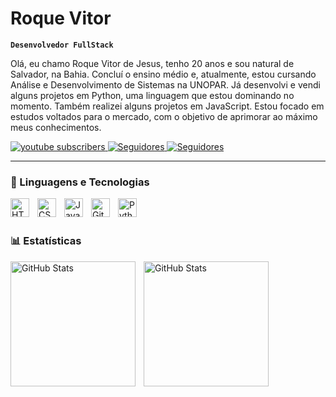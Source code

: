 #  Roque Vitor

**`Desenvolvedor FullStack`**

Olá, eu chamo Roque Vitor de Jesus, tenho 20 anos e sou natural de Salvador, na Bahia. Concluí o ensino médio e, atualmente, estou cursando Análise e Desenvolvimento de Sistemas na UNOPAR. Já desenvolvi e vendi alguns projetos em Python, uma linguagem que estou dominando no momento. Também realizei alguns projetos em JavaScript. Estou focado em estudos voltados para o mercado, com o objetivo de aprimorar ao máximo meus conhecimentos.


<p align="left">
    <a href="https://www.instagram.com/vitor.goncalvess1/">
        <img 
            alt="youtube subscribers" 
            title="Inscreva-se no meu canal" 
            src="https://img.shields.io/badge/Instagram-%23E4405F.svg?style=for-the-badge&logo=Instagram&logoColor=white=style=for-the-badge&labelColor=CE4630"
        />
    </a>
      <a href="mailto:seuemail@roquevitor46@gmail.com">
        <img 
            alt="Seguidores" 
            title="Me siga no GitHub" 
            src="https://img.shields.io/badge/linkedin-%230555B5.svg?style=for-the-badge&logo=linkedin&logoColor=white"
        />
    </a>
    <a href="https://www.linkedin.com/in/roque-gon%C3%A7alves-0663a127a/">
        <img 
            alt="Seguidores" 
            title="Me siga no GitHub" 
            src="https://img.shields.io/badge/Gmail-D14836?style=for-the-badge&logo=gmail&logoColor=white"
        />
    </a>
</p>

</p>

---

### 🤖 Linguagens e Tecnologias

<img 
    align="left" 
    alt="HTML"
    title="HTML" 
    width="30px" 
    style="padding-right: 10px;" 
    src="https://cdn.jsdelivr.net/gh/devicons/devicon@latest/icons/html5/html5-original.svg" 
/>
<img 
    align="left" 
    alt="CSS" 
    title="CSS"
    width="30px" 
    style="padding-right: 10px;" 
    src="https://cdn.jsdelivr.net/gh/devicons/devicon@latest/icons/css3/css3-original.svg" 
/>
<img 
    align="left" 
    alt="JavaScript" 
    title="JavaScript"
    width="30px" 
    style="padding-right: 10px;" 
    src="https://cdn.jsdelivr.net/gh/devicons/devicon@latest/icons/javascript/javascript-original.svg" 
/>

<img 
    align="left" 
    alt="Git" 
    title="Git"
    width="30px" 
    style="padding-right: 10px;" 
    src="https://cdn.jsdelivr.net/gh/devicons/devicon@latest/icons/git/git-original.svg" 
/>
<img 
    align="left" 
    alt="Python" 
    title="Python"
    width="30px" 
    style="padding-right: 10px;" 
    src="https://cdn.jsdelivr.net/gh/devicons/devicon@latest/icons/python/python-original.svg" 
/>

<br/>
<br/>

### 📊 Estatísticas

<p>
  <img 
    align="left" 
    alt="GitHub Stats"
    height="200" 
    style="padding-right: 10px;" 
    src="https://github-readme-stats.vercel.app/api?username=RoqueVitor&show_icons=true&theme=tokyonight&include_all_commits=true&locale=pt-br" 
  />

<img 
      align="left" 
      alt="GitHub Stats" 
      height="200" 
      src="https://github-readme-stats.vercel.app/api/top-langs/?username=RoqueVitor&theme=tokyonight&layout=compact&custom_title=Tecnologias&langs_count=9" 
  />

</p>





